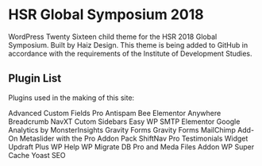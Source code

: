 # HSR Global Symposium 2018
WordPress Twenty Sixteen child theme for the HSR 2018 Global Symposium.
Built by Haiz Design.
This theme is being added to GitHub in accordance with the requirements of the Institute of Development Studies.

## Plugin List
Plugins used in the making of this site:

Advanced Custom Fields Pro<space><space>
Antispam Bee<space><space>
Elementor Anywhere<space><space>
Breadcrumb NavXT<space><space>
Cutom Sidebars<space><space>
Easy WP SMTP<space><space>
Elementor<space><space>
Google Analytics by MonsterInsights<space><space>
Gravity Forms<space><space>
Gravity Forms MailChimp Add-On<space><space>
Metaslider with the Pro Addon Pack<space><space>
ShiftNav Pro<space><space>
Testimonials Widget<space><space>
Updraft Plus<space><space>
WP Help<space><space>
WP Migrate DB Pro and Meda Files Addon<space><space>
WP Super Cache<space><space>
Yoast SEO<space><space>
